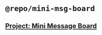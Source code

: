 # `@repo/mini-msg-board`

## [Project: Mini Message Board](https://www.theodinproject.com/lessons/node-path-nodejs-mini-message-board)
